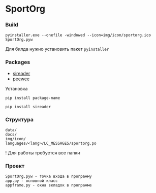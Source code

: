 # SportOrg

### Build
`pyinstaller.exe --onefile -windowed --icon=img/icon/sportorg.ico SportOrg.pyw`

Для билда нужно установить пакет `pyinstaller`

### Packages

- [sireader](https://pypi.python.org/pypi/sireader/1.0.1)
- [peewee](http://docs.peewee-orm.com/en/latest/peewee/quickstart.html)

Установка
```
pip install package-name

pip install sireader
```

### Структура

```
data/
docs/
img/icon/
languages/<lang>/LC_MESSAGES/sportorg.po
```

! Для работы требуется все папки

### Проект

```
SportOrg.pyw - точка входа в программу
app.py - основной класс
appframe.py - окна вкладок в программе
```